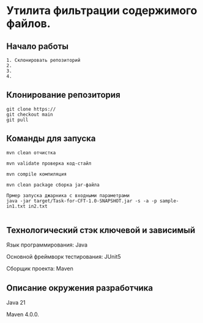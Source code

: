# Утилита фильтрации содержимого файлов.


## Начало работы
```
1. Склонировать репозиторий
2. 
3. 
4. 
```
## Клонирование репозитория

```
git clone https://
git checkout main
git pull
```

## Команды для запуска 
```
mvn clean отчистка

mvn validate проверка код-стайл

mvn compile компиляция

mvn clean package сборка jar-файла

Прмер запуска джарника с входными параметрами
java -jar target/Task-for-CFT-1.0-SNAPSHOT.jar -s -a -p sample- in1.txt in2.txt


```
## Технологический стэк ключевой и зависимый

Язык программирования: Java

Основной фреймворк тестирования: JUnit5

Сборщик проекта: Maven

## Описание окружения разработчика
Java 21

Maven 4.0.0.


